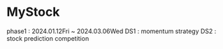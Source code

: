 # MyStock

phase1 : 2024.01.12Fri ~ 2024.03.06Wed
DS1 : momentum strategy
DS2 : stock prediction competition
